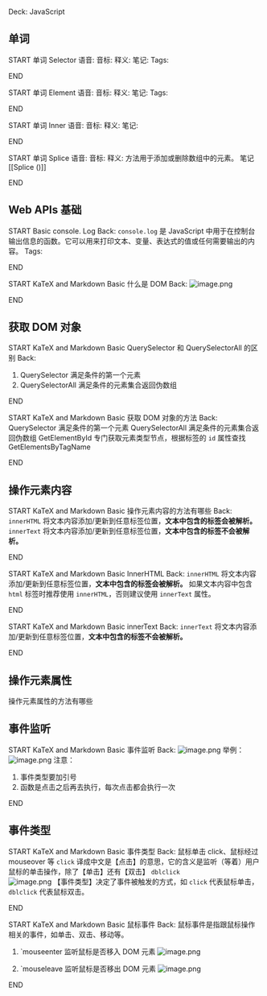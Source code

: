 Deck: JavaScript

## 单词
START
单词
Selector
语音: 
音标: 
释义: 
笔记: 
Tags:
<!--ID: 1701252552824-->
END

START
单词
Element
语音: 
音标: 
释义: 
笔记: 
Tags:
<!--ID: 1701252552829-->
END


START
单词
Inner
语音: 
音标: 
释义: 
笔记: 
<!--ID: 1701240022833-->
END

START
单词
Splice
语音: 
音标: 
释义: 
方法用于添加或删除数组中的元素。
笔记
[[Splice ()]] 
<!--ID: 1701239040106-->
END

## Web APIs 基础

START
Basic
console. Log 
Back: 
`console.log` 是 JavaScript 中用于在控制台输出信息的函数。它可以用来打印文本、变量、表达式的值或任何需要输出的内容。
Tags:  
<!--ID: 1741014631369-->
END


START
KaTeX and Markdown Basic
什么是 DOM
Back: 
![image.png](https://qhdtc.oss-cn-chengdu.aliyuncs.com/obsidian/20231124154716.png)
<!--ID: 1701252648804-->
END


## 获取 DOM 对象
START
KaTeX and Markdown Basic
QuerySelector 和 QuerySelectorAll 的区别
Back: 
1. QuerySelector   满足条件的第一个元素
2. QuerySelectorAll  满足条件的元素集合返回伪数组
<!--ID: 1701252648811-->
END

START
KaTeX and Markdown Basic
获取 DOM 对象的方法
Back: 
 QuerySelector   满足条件的第一个元素
QuerySelectorAll  满足条件的元素集合返回伪数组
GetElementById  专门获取元素类型节点，根据标签的 `id`  属性查找
GetElementsByTagName
<!--ID: 1701252648815-->
END


## 操作元素内容



START
KaTeX and Markdown Basic
操作元素内容的方法有哪些
Back: 
`innerHTML` 将文本内容添加/更新到任意标签位置，**文本中包含的标签会被解析。**
`innerText` 将文本内容添加/更新到任意标签位置，**文本中包含的标签不会被解析。**
<!--ID: 1701252648818-->
END

START
KaTeX and Markdown Basic
InnerHTML
Back: 
`innerHTML` 将文本内容添加/更新到任意标签位置，**文本中包含的标签会被解析。**
如果文本内容中包含 `html` 标签时推荐使用 `innerHTML`，否则建议使用 `innerText` 属性。
<!--ID: 1701252648823-->
END

START
KaTeX and Markdown Basic
innerText
Back: 
`innerText` 将文本内容添加/更新到任意标签位置，**文本中包含的标签不会被解析。**
<!--ID: 1701252648828-->
END


## 操作元素属性

操作元素属性的方法有哪些





## 事件监听


START
KaTeX and Markdown Basic
事件监听
Back: 
![image.png](https://qhdtc.oss-cn-chengdu.aliyuncs.com/obsidian/20231129173501.png)
举例：
![image.png](https://qhdtc.oss-cn-chengdu.aliyuncs.com/obsidian/20231129173651.png)
注意：
1. 事件类型要加引号
2. 函数是点击之后再去执行，每次点击都会执行一次
<!--ID: 1701252648832-->
END

## 事件类型

START
KaTeX and Markdown Basic
事件类型
Back: 
鼠标单击 click、鼠标经过 mouseover 等
`click` 译成中文是【点击】的意思，它的含义是监听（等着）用户鼠标的单击操作，除了【单击】还有【双击】 `dblclick`  
![image.png](https://qhdtc.oss-cn-chengdu.aliyuncs.com/obsidian/20231129182251.png)
【事件类型】决定了事件被触发的方式，如 `click` 代表鼠标单击，`dblclick` 代表鼠标双击。
<!--ID: 1701252920512-->
END



START
KaTeX and Markdown Basic
鼠标事件
Back: 
鼠标事件是指跟鼠标操作相关的事件，如单击、双击、移动等。
1. `mouseenter 监听鼠标是否移入 DOM 元素
![image.png](https://qhdtc.oss-cn-chengdu.aliyuncs.com/obsidian/20231129182805.png)

1. `mouseleave 监听鼠标是否移出 DOM 元素
![image.png](https://qhdtc.oss-cn-chengdu.aliyuncs.com/obsidian/20231129182754.png)
<!--ID: 1701252648840-->
END





